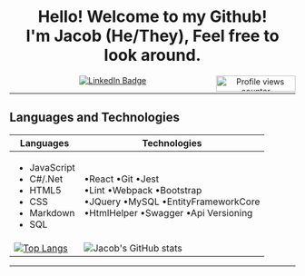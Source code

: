 <div align="center">           
<h1> 
 Hello! Welcome to my Github!
<br>
 I'm Jacob (He/They), Feel free to look around. 
</h1>
 
<a href="https://www.linkedin.com/in/jacob-lee-eugene-wilson/">
            <img src="https://img.shields.io/badge/-@jlewilson-0077B5?style=for-the-badge&amp;labelColor=0077B5&amp;logo=LinkedIn&amp;link=https://www.linkedin.com/in/jacob-lee-eugene-wilson/" alt="LinkedIn Badge">
</a>
<img style="display:inline-block; float:right" alt="Profile views counter" width="140px" height="28px" src="https://komarev.com/ghpvc/?username=JLEWilson&style=flat-square&color=blue"">
</div>
<hr>
<h2>Languages and Technologies</h2>

| Languages   | Technologies |
| ----------- | ----------- |
| <ul><li>JavaScript</li><li>C#/.Net</li><li>HTML5</li><li>CSS</li><li>Markdown</li><li>SQL</li></ul> | •React  •Git  •Jest<br> •Lint  •Webpack  •Bootstrap <br> •JQuery  •MySQL   •EntityFrameworkCore <br> •HtmlHelper  •Swagger  •Api Versioning|
|[![Top Langs](https://github-readme-stats.vercel.app/api/top-langs/?username=JLEWilson)](https://github.com/anuraghazra/github-readme-stats) | ![Jacob's GitHub stats](https://github-readme-stats.vercel.app/api?username=JLEWilson&show_icons=true&theme=merko)|
<hr/>
